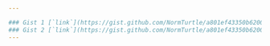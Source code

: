 ```yaml
---

### Gist 1 [`link`](https://gist.github.com/NormTurtle/a801ef43350b6200324fb08e91ff4600#file-gist-1-md)
### Gist 2 [`link`](https://gist.github.com/NormTurtle/a801ef43350b6200324fb08e91ff4600#file-gist-2-md)
---
```

